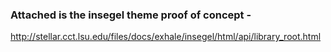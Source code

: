 ### Attached is the insegel theme proof of concept -
http://stellar.cct.lsu.edu/files/docs/exhale/insegel/html/api/library_root.html
